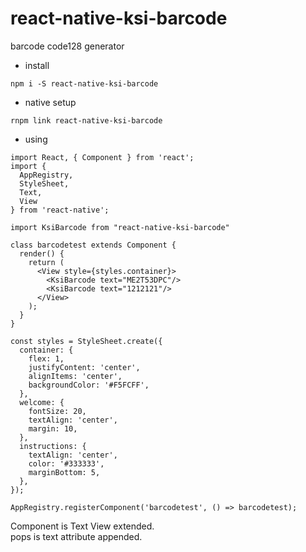 # react-native-ksi-barcode

barcode code128 generator

* install
```
npm i -S react-native-ksi-barcode
```

* native setup
```
rnpm link react-native-ksi-barcode
```

* using
```
import React, { Component } from 'react';
import {
  AppRegistry,
  StyleSheet,
  Text,
  View
} from 'react-native';

import KsiBarcode from "react-native-ksi-barcode"

class barcodetest extends Component {
  render() {
    return (
      <View style={styles.container}>
        <KsiBarcode text="ME2T53DPC"/>
        <KsiBarcode text="1212121"/>
      </View>
    );
  }
}

const styles = StyleSheet.create({
  container: {
    flex: 1,
    justifyContent: 'center',
    alignItems: 'center',
    backgroundColor: '#F5FCFF',
  },
  welcome: {
    fontSize: 20,
    textAlign: 'center',
    margin: 10,
  },
  instructions: {
    textAlign: 'center',
    color: '#333333',
    marginBottom: 5,
  },
});

AppRegistry.registerComponent('barcodetest', () => barcodetest);
```

Component is Text View extended.  
pops is text attribute appended. 
